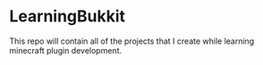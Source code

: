 # LearningBukkit
 This repo will contain all of the projects that I create while learning minecraft plugin development.
